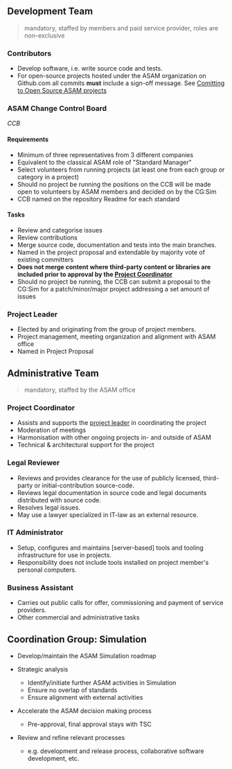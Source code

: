 ## Development Team
>mandatory, staffed by members and paid service provider, roles are non-exclusive

### Contributors
- Develop software, i.e. write source code and tests.
- For open-source projects hosted under the ASAM organization on Github.com all commits **must** include a sign-off message. See [Comitting to Open Source ASAM projects](/docs/project_guidelines/ASAM-DCO)

### ASAM Change Control Board

*CCB*

#### Requirements
- Minimum of three representatives from 3 different companies
- Equivalent to the classical ASAM role of "Standard Manager"
- Select volunteers from running projects (at least one from each group or category in a project)
- Should no project be running the positions on the CCB will be made open to volunteers by ASAM members and decided on by the CG:Sim
- CCB named on the repository Readme for each standard

#### Tasks
- Review and categorise issues
- Review contributions
- Merge source code, documentation and tests into the main branches.
- Named in the project proposal and extendable by majority vote of existing committers
- **Does not merge content where third-party content or libraries are included prior to approval by the [Project Coordinator](#project-coordinator)**
- Should no project be running, the CCB can submit a proposal to the CG:Sim for a patch/minor/major project addressing a set amount of issues

### Project Leader
- Elected by and originating from the group of project members.
- Project management, meeting organization and alignment with ASAM office
- Named in Project Proposal

## Administrative Team
>mandatory, staffed by the ASAM office

### Project Coordinator
- Assists and supports the [project leader](#project-leader) in coordinating the project
- Moderation of meetings
- Harmonisation with other ongoing projects in- and outside of ASAM
- Technical & architectural support for the project

### Legal Reviewer
- Reviews and provides clearance for the use of publicly licensed, third-party or initial-contribution source-code.
- Reviews legal documentation in source code and legal documents distributed with source code.
- Resolves legal issues.
- May use a lawyer specialized in IT-law as an external resource.

### IT Administrator
- Setup, configures and maintains [server-based] tools and tooling infrastructure for use in projects.
- Responsibility does not include tools installed on project member's personal computers.

### Business Assistant
- Carries out public calls for offer, commissioning and payment of service providers.
- Other commercial and administrative tasks

## Coordination Group: Simulation

- Develop/maintain the ASAM Simulation roadmap 

- Strategic analysis
  - Identify/initiate further ASAM activities in Simulation
  - Ensure no overlap of standards
  - Ensure alignment with external activities

- Accelerate the ASAM decision making process
  - Pre-approval, final approval stays with TSC 

- Review and refine relevant processes
  - e.g. development and release process, collaborative software development, etc.
